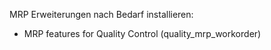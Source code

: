 MRP Erweiterungen nach Bedarf installieren:
* MRP features for Quality Control (quality_mrp_workorder)
